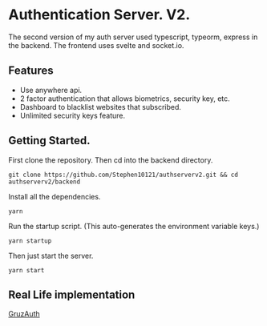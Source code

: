 # Authentication Server. V2.
The second version of my auth server used typescript, typeorm, express in the backend. The frontend uses svelte and socket.io.

## Features
- Use anywhere api.
- 2 factor authentication that allows biometrics, security key, etc.
- Dashboard to blacklist websites that subscribed.
- Unlimited security keys feature.

## Getting Started.
First clone the repository. Then cd into the backend directory.
```
git clone https://github.com/Stephen10121/authserverv2.git && cd authserverv2/backend
```
Install all the dependencies.
```
yarn
```
Run the startup script. (This auto-generates the environment variable keys.)
```
yarn startup
```
Then just start the server.
```
yarn start
```
## Real Life implementation
[GruzAuth](https://auth.gruzservices.com)
